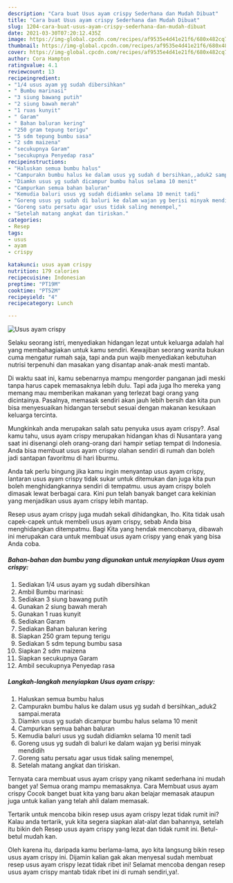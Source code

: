 ```yaml
---
description: "Cara buat Usus ayam crispy Sederhana dan Mudah Dibuat"
title: "Cara buat Usus ayam crispy Sederhana dan Mudah Dibuat"
slug: 1204-cara-buat-usus-ayam-crispy-sederhana-dan-mudah-dibuat
date: 2021-03-30T07:20:12.435Z
image: https://img-global.cpcdn.com/recipes/af9535e4d41e21f6/680x482cq70/usus-ayam-crispy-foto-resep-utama.jpg
thumbnail: https://img-global.cpcdn.com/recipes/af9535e4d41e21f6/680x482cq70/usus-ayam-crispy-foto-resep-utama.jpg
cover: https://img-global.cpcdn.com/recipes/af9535e4d41e21f6/680x482cq70/usus-ayam-crispy-foto-resep-utama.jpg
author: Cora Hampton
ratingvalue: 4.1
reviewcount: 13
recipeingredient:
- "1/4 usus ayam yg sudah dibersihkan"
- " Bumbu marinasi"
- "3 siung bawang putih"
- "2 siung bawah merah"
- "1 ruas kunyit"
- " Garam"
- " Bahan baluran kering"
- "250 gram tepung terigu"
- "5 sdm tepung bumbu sasa"
- "2 sdm maizena"
- "secukupnya Garam"
- "secukupnya Penyedap rasa"
recipeinstructions:
- "Haluskan semua bumbu halus"
- "Campurakn bumbu halus ke dalam usus yg sudah d bersihkan,,aduk2 sampai.merata"
- "Diamkn usus yg sudah dicampur bumbu halus selama 10 menit"
- "Campurkan semua bahan baluran"
- "Kemudia baluri usus yg sudah didiamkn selama 10 menit tadi"
- "Goreng usus yg sudah di baluri ke dalam wajan yg berisi minyak mendidih"
- "Goreng satu persatu agar usus tidak saling menempel,"
- "Setelah matang angkat dan tiriskan."
categories:
- Resep
tags:
- usus
- ayam
- crispy

katakunci: usus ayam crispy 
nutrition: 179 calories
recipecuisine: Indonesian
preptime: "PT19M"
cooktime: "PT52M"
recipeyield: "4"
recipecategory: Lunch

---
```



![Usus ayam crispy](https://img-global.cpcdn.com/recipes/af9535e4d41e21f6/680x482cq70/usus-ayam-crispy-foto-resep-utama.jpg)

Selaku seorang istri, menyediakan hidangan lezat untuk keluarga adalah hal yang membahagiakan untuk kamu sendiri. Kewajiban seorang  wanita bukan cuma mengatur rumah saja, tapi anda pun wajib menyediakan kebutuhan nutrisi terpenuhi dan masakan yang disantap anak-anak mesti mantab.

Di waktu  saat ini, kamu sebenarnya mampu mengorder panganan jadi meski tanpa harus capek memasaknya lebih dulu. Tapi ada juga lho mereka yang memang mau memberikan makanan yang terlezat bagi orang yang dicintainya. Pasalnya, memasak sendiri akan jauh lebih bersih dan kita pun bisa menyesuaikan hidangan tersebut sesuai dengan makanan kesukaan keluarga tercinta. 



Mungkinkah anda merupakan salah satu penyuka usus ayam crispy?. Asal kamu tahu, usus ayam crispy merupakan hidangan khas di Nusantara yang saat ini disenangi oleh orang-orang dari hampir setiap tempat di Indonesia. Anda bisa membuat usus ayam crispy olahan sendiri di rumah dan boleh jadi santapan favoritmu di hari liburmu.

Anda tak perlu bingung jika kamu ingin menyantap usus ayam crispy, lantaran usus ayam crispy tidak sukar untuk ditemukan dan juga kita pun boleh menghidangkannya sendiri di tempatmu. usus ayam crispy boleh dimasak lewat berbagai cara. Kini pun telah banyak banget cara kekinian yang menjadikan usus ayam crispy lebih mantap.

Resep usus ayam crispy juga mudah sekali dihidangkan, lho. Kita tidak usah capek-capek untuk membeli usus ayam crispy, sebab Anda bisa menghidangkan ditempatmu. Bagi Kita yang hendak mencobanya, dibawah ini merupakan cara untuk membuat usus ayam crispy yang enak yang bisa Anda coba.

<!--inarticleads1-->

##### Bahan-bahan dan bumbu yang digunakan untuk menyiapkan Usus ayam crispy:

1. Sediakan 1/4 usus ayam yg sudah dibersihkan
1. Ambil  Bumbu marinasi:
1. Sediakan 3 siung bawang putih
1. Gunakan 2 siung bawah merah
1. Gunakan 1 ruas kunyit
1. Sediakan  Garam
1. Sediakan  Bahan baluran kering
1. Siapkan 250 gram tepung terigu
1. Sediakan 5 sdm tepung bumbu sasa
1. Siapkan 2 sdm maizena
1. Siapkan secukupnya Garam
1. Ambil secukupnya Penyedap rasa




<!--inarticleads2-->

##### Langkah-langkah menyiapkan Usus ayam crispy:

1. Haluskan semua bumbu halus
1. Campurakn bumbu halus ke dalam usus yg sudah d bersihkan,,aduk2 sampai.merata
1. Diamkn usus yg sudah dicampur bumbu halus selama 10 menit
1. Campurkan semua bahan baluran
1. Kemudia baluri usus yg sudah didiamkn selama 10 menit tadi
1. Goreng usus yg sudah di baluri ke dalam wajan yg berisi minyak mendidih
1. Goreng satu persatu agar usus tidak saling menempel,
1. Setelah matang angkat dan tiriskan.




Ternyata cara membuat usus ayam crispy yang nikamt sederhana ini mudah banget ya! Semua orang mampu memasaknya. Cara Membuat usus ayam crispy Cocok banget buat kita yang baru akan belajar memasak ataupun juga untuk kalian yang telah ahli dalam memasak.

Tertarik untuk mencoba bikin resep usus ayam crispy lezat tidak rumit ini? Kalau anda tertarik, yuk kita segera siapkan alat-alat dan bahannya, setelah itu bikin deh Resep usus ayam crispy yang lezat dan tidak rumit ini. Betul-betul mudah kan. 

Oleh karena itu, daripada kamu berlama-lama, ayo kita langsung bikin resep usus ayam crispy ini. Dijamin kalian gak akan menyesal sudah membuat resep usus ayam crispy lezat tidak ribet ini! Selamat mencoba dengan resep usus ayam crispy mantab tidak ribet ini di rumah sendiri,ya!.

